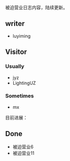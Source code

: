 被迫营业日志内容，陆续更新。

## writer
- luyiming

## Visitor
### Usually
- jyz
- LightingUZ
### Sometimes 
- mx


目前进展：

## Done
- 被迫营业6
- 被迫营业11
